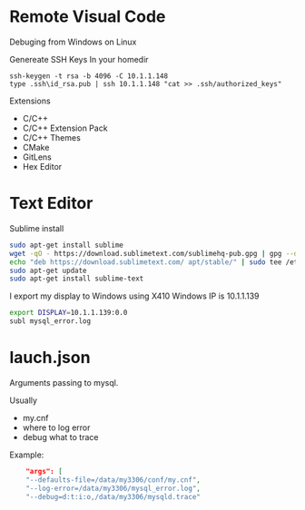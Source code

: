 # Remote Visual Code

Debuging from Windows on Linux

Genereate SSH Keys
In your homedir

```prompt
ssh-keygen -t rsa -b 4096 -C 10.1.1.148
type .ssh\id_rsa.pub | ssh 10.1.1.148 "cat >> .ssh/authorized_keys"
```

Extensions

- C/C++
- C/C++ Extension Pack
- C/C++ Themes
- CMake
- GitLens
- Hex Editor

# Text Editor

Sublime install

```bash
sudo apt-get install sublime
wget -qO - https://download.sublimetext.com/sublimehq-pub.gpg | gpg --dearmor | sudo tee /etc/apt/trusted.gpg.d/sublimehq-archive.gpg > /dev/null
echo "deb https://download.sublimetext.com/ apt/stable/" | sudo tee /etc/apt/sources.list.d/sublime-text.list
sudo apt-get update
sudo apt-get install sublime-text
```

I export my display to Windows using X410
Windows IP is 10.1.1.139

```bash
export DISPLAY=10.1.1.139:0.0
subl mysql_error.log
```

# lauch.json

Arguments passing to mysql.

Usually 
- my.cnf
- where to log error
- debug what to trace

Example:

```json
    "args": [
    "--defaults-file=/data/my3306/conf/my.cnf",
    "--log-error=/data/my3306/mysql_error.log",
    "--debug=d:t:i:o,/data/my3306/mysqld.trace"
```